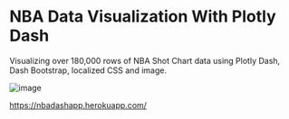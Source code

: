 # NBA Data Visualization With Plotly Dash
Visualizing over 180,000 rows of NBA Shot Chart data using Plotly Dash, Dash Bootstrap, localized CSS and image. 

![image](https://user-images.githubusercontent.com/59975441/190932428-7a537b80-8c61-41ee-9166-94efc756a15a.png)

https://nbadashapp.herokuapp.com/
